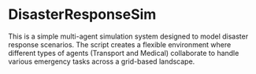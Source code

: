 # DisasterResponseSim
This is a simple multi-agent simulation system designed to model disaster response scenarios. The script creates a flexible environment where different types of agents (Transport and Medical) collaborate to handle various emergency tasks across a grid-based landscape.
